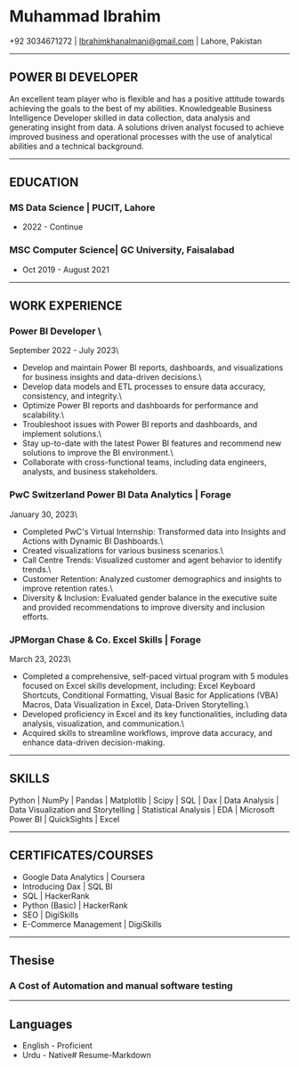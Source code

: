 # Muhammad Ibrahim

+92 3034671272 \| Ibrahimkhanalmani@gmail.com \| Lahore, Pakistan

------------------------------------------------------------------------

## POWER BI DEVELOPER

An excellent team player who is flexible and has a positive attitude
towards achieving the goals to the best of my abilities. Knowledgeable
Business Intelligence Developer skilled in data collection, data analysis
and generating insight from data. A solutions driven analyst focused to
achieve improved business and operational processes with the use of
analytical abilities and a technical background.

------------------------------------------------------------------------

## EDUCATION

### MS Data Science \| PUCIT, Lahore

-   2022 - Continue

### MSC Computer Science\| GC University, Faisalabad

-   Oct 2019 - August 2021

------------------------------------------------------------------------

## WORK EXPERIENCE

### Power BI Developer \

September 2022 - July 2023\
- Develop and maintain Power BI reports, dashboards, and visualizations
for business insights and data-driven decisions.\
- Develop data models and ETL processes to ensure data accuracy,
consistency, and integrity.\
- Optimize Power BI reports and dashboards for performance and
scalability.\
- Troubleshoot issues with Power BI reports and dashboards, and
implement solutions.\
- Stay up-to-date with the latest Power BI features and recommend new
solutions to improve the BI environment.\
- Collaborate with cross-functional teams, including data engineers,
analysts, and business stakeholders.

### PwC Switzerland Power BI Data Analytics \| Forage

January 30, 2023\
- Completed PwC's Virtual Internship: Transformed data into Insights and
Actions with Dynamic BI Dashboards.\
- Created visualizations for various business scenarios.\
- Call Centre Trends: Visualized customer and agent behavior to identify
trends.\
- Customer Retention: Analyzed customer demographics and insights to
improve retention rates.\
- Diversity & Inclusion: Evaluated gender balance in the executive suite
and provided recommendations to improve diversity and inclusion efforts.

### JPMorgan Chase & Co. Excel Skills \| Forage

March 23, 2023\
- Completed a comprehensive, self-paced virtual program with 5 modules
focused on Excel skills development, including: Excel Keyboard Shortcuts,
Conditional Formatting, Visual Basic for Applications (VBA) Macros, Data
Visualization in Excel, Data-Driven Storytelling.\
- Developed proficiency in Excel and its key functionalities, including
data analysis, visualization, and communication.\
- Acquired skills to streamline workflows, improve data accuracy, and
enhance data-driven decision-making.

------------------------------------------------------------------------

## SKILLS

Python \| NumPy \| Pandas \| Matplotlib \| Scipy \| SQL \| Dax \| Data
Analysis \| Data Visualization and Storytelling \| Statistical Analysis
\| EDA \| Microsoft Power BI \| QuickSights \| Excel

------------------------------------------------------------------------

## CERTIFICATES/COURSES

-   Google Data Analytics \| Coursera
-   Introducing Dax \| SQL BI
-   SQL \| HackerRank
-   Python (Basic) \| HackerRank
-   SEO \| DigiSkills
-   E-Commerce Management \| DigiSkills

------------------------------------------------------------------------

## Thesise

### A Cost of Automation and manual software testing 
 

------------------------------------------------------------------------

## Languages

-   English - Proficient
-   Urdu - Native# Resume-Markdown
